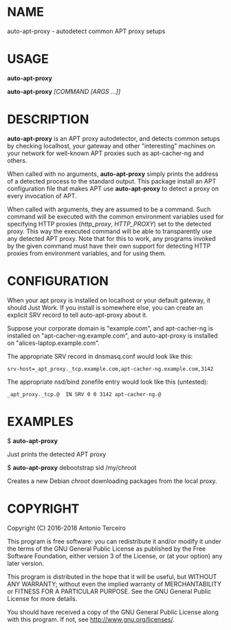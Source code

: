 # NAME

auto-apt-proxy - autodetect common APT proxy setups

# USAGE

**auto-apt-proxy**

**auto-apt-proxy** *[COMMAND [ARGS ...]]*

# DESCRIPTION

**auto-apt-proxy** is an APT proxy autodetector, and detects common setups by
checking localhost, your gateway and other "interesting" machines on your
network for well-known APT proxies such as apt-cacher-ng and others.

When called with no arguments, **auto-apt-proxy** simply prints the address of
a detected process to the standard output. This package install an APT
configuration file that makes APT use **auto-apt-proxy** to detect a proxy on
every invocation of APT.

When called with arguments, they are assumed to be a command. Such command will
be executed with the common environment variables used for specifying HTTP
proxies (*http_proxy*, *HTTP_PROXY*) set to the detected proxy. This way the
executed command will be able to transparently use any detected APT proxy. Note
that for this to work, any programs invoked by the given command must have
their own support for detecting HTTP proxies from environment variables, and
for using them.

# CONFIGURATION

When your apt proxy is installed on localhost or your default gateway,
it should Just Work.  If you install is somewhere else, you can create
an explicit SRV record to tell auto-apt-proxy about it.

Suppose your corporate domain is "example.com", and
apt-cacher-ng is installed on "apt-cacher-ng.example.com", and
auto-apt-proxy is installed on "alices-laptop.example.com".

The appropriate SRV record in dnsmasq.conf would look like this:

    srv-host=_apt_proxy._tcp.example.com,apt-cacher-ng.example.com,3142

The appropriate nsd/bind zonefile entry would look like this (untested):

    _apt_proxy._tcp.@  IN SRV 0 0 3142 apt-cacher-ng.@

# EXAMPLES

$ **auto-apt-proxy**

Just prints the detected APT proxy

$ **auto-apt-proxy** debootstrap sid /my/chroot

Creates a new Debian *chroot* downloading packages from the local proxy.

# COPYRIGHT

Copyright (C) 2016-2018 Antonio Terceiro

This program is free software: you can redistribute it and/or modify
it under the terms of the GNU General Public License as published by
the Free Software Foundation, either version 3 of the License, or
(at your option) any later version.

This program is distributed in the hope that it will be useful,
but WITHOUT ANY WARRANTY; without even the implied warranty of
MERCHANTABILITY or FITNESS FOR A PARTICULAR PURPOSE.  See the
GNU General Public License for more details.

You should have received a copy of the GNU General Public License
along with this program.  If not, see <http://www.gnu.org/licenses/>.
